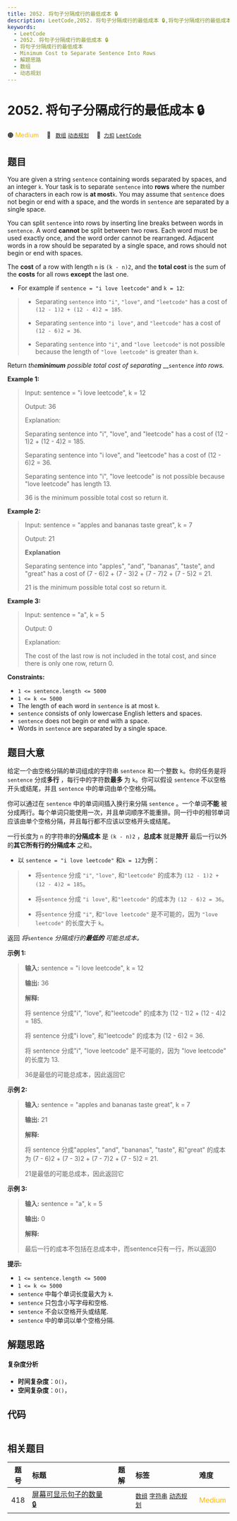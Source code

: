 ```yaml
---
title: 2052. 将句子分隔成行的最低成本 🔒
description: LeetCode,2052. 将句子分隔成行的最低成本 🔒,将句子分隔成行的最低成本,Minimum Cost to Separate Sentence Into Rows,解题思路,数组,动态规划
keywords:
  - LeetCode
  - 2052. 将句子分隔成行的最低成本 🔒
  - 将句子分隔成行的最低成本
  - Minimum Cost to Separate Sentence Into Rows
  - 解题思路
  - 数组
  - 动态规划
---
```


# 2052. 将句子分隔成行的最低成本 🔒

🟠 <font color=#ffb800>Medium</font>&emsp; 🔖&ensp; [`数组`](/tag/array.md) [`动态规划`](/tag/dynamic-programming.md)&emsp; 🔗&ensp;[`力扣`](https://leetcode.cn/problems/minimum-cost-to-separate-sentence-into-rows) [`LeetCode`](https://leetcode.com/problems/minimum-cost-to-separate-sentence-into-rows)

## 题目

You are given a string `sentence` containing words separated by spaces, and an
integer `k`. Your task is to separate `sentence` into **rows** where the
number of characters in each row is **at most**`k`. You may assume that
`sentence` does not begin or end with a space, and the words in `sentence` are
separated by a single space.

You can split `sentence` into rows by inserting line breaks between words in
`sentence`. A word **cannot** be split between two rows. Each word must be
used exactly once, and the word order cannot be rearranged. Adjacent words in
a row should be separated by a single space, and rows should not begin or end
with spaces.

The **cost** of a row with length `n` is `(k - n)2`, and the **total cost** is
the sum of the **costs** for all rows **except** the last one.

  * For example if `sentence = "i love leetcode"` and `k = 12`: 
> 
> * Separating `sentence` into `"i"`, `"love"`, and `"leetcode"` has a cost of `(12 - 1)2 + (12 - 4)2 = 185`.
> 
> * Separating `sentence` into `"i love"`, and `"leetcode"` has a cost of `(12 - 6)2 = 36`.
> 
> * Separating `sentence` into `"i"`, and `"love leetcode"` is not possible because the length of `"love leetcode"` is greater than `k`.

Return _the**minimum** possible total cost of separating_ __`sentence` _into
rows._



**Example 1:**

> Input: sentence = "i love leetcode", k = 12
> 
> Output: 36
> 
> Explanation:
> 
> Separating sentence into "i", "love", and "leetcode" has a cost of (12 - 1)2 + (12 - 4)2 = 185.
> 
> Separating sentence into "i love", and "leetcode" has a cost of (12 - 6)2 = 36.
> 
> Separating sentence into "i", "love leetcode" is not possible because "love leetcode" has length 13.
> 
> 36 is the minimum possible total cost so return it.

**Example 2:**

> Input: sentence = "apples and bananas taste great", k = 7
> 
> Output: 21
> 
> **Explanation**
> 
> Separating sentence into "apples", "and", "bananas", "taste", and "great" has a cost of (7 - 6)2 + (7 - 3)2 + (7 - 7)2 + (7 - 5)2 = 21.
> 
> 21 is the minimum possible total cost so return it.

**Example 3:**

> Input: sentence = "a", k = 5
> 
> Output: 0
> 
> Explanation:
> 
> The cost of the last row is not included in the total cost, and since there is only one row, return 0.

**Constraints:**

  * `1 <= sentence.length <= 5000`
  * `1 <= k <= 5000`
  * The length of each word in `sentence` is at most `k`.
  * `sentence` consists of only lowercase English letters and spaces.
  * `sentence` does not begin or end with a space.
  * Words in `sentence` are separated by a single space.


## 题目大意

给定一个由空格分隔的单词组成的字符串 `sentence` 和一个整数 `k`。你的任务是将 `sentence` 分成**多行**
，每行中的字符数**最多** 为 `k`。你可以假设 `sentence` 不以空格开头或结尾，并且 `sentence` 中的单词由单个空格分隔。

你可以通过在 `sentence` 中的单词间插入换行来分隔 `sentence` 。一个单词**不能**
被分成两行。每个单词只能使用一次，并且单词顺序不能重排。同一行中的相邻单词应该由单个空格分隔，并且每行都不应该以空格开头或结尾。

一行长度为 `n` 的字符串的**分隔成本** 是 `(k - n)2` ，**总成本** 就是**除开** 最后一行以外的**其它所有行的分隔成本**
之和。

  * 以 `sentence = "i love leetcode"` 和`k = 12`为例： 
> 
> * 将`sentence` 分成 `"i"`, `"love"`, 和`"leetcode"` 的成本为 `(12 - 1)2 + (12 - 4)2 = 185`。
> 
> * 将`sentence` 分成 `"i love"`, 和`"leetcode"` 的成本为 `(12 - 6)2 = 36`。
> 
> * 将`sentence` 分成 `"i"`, 和`"love leetcode"` 是不可能的，因为 `"love leetcode"` 的长度大于 `k`。

返回 _将_`sentence` _分隔成行的**最低的** 可能总成本。_



**示例 1:**

> 
> 
> 
> 
> 
> **输入:** sentence = "i love leetcode", k = 12
> 
> **输出:** 36
> 
> **解释:**
> 
> 将 sentence 分成"i", "love", 和"leetcode" 的成本为 (12 - 1)2 + (12 - 4)2 = 185.
> 
> 将 sentence 分成"i love", 和"leetcode" 的成本为 (12 - 6)2 = 36.
> 
> 将 sentence 分成"i", "love leetcode" 是不可能的，因为 "love leetcode" 的长度为 13.
> 
> 36是最低的可能总成本，因此返回它
> 
> 

**示例 2:**

> 
> 
> 
> 
> 
> **输入:** sentence = "apples and bananas taste great", k = 7
> 
> **输出:** 21
> 
> **解释:**
> 
> 将 sentence 分成"apples", "and", "bananas", "taste", 和"great" 的成本为 (7 - 6)2 + (7 - 3)2 + (7 - 7)2 + (7 - 5)2 = 21.
> 
> 21是最低的可能总成本，因此返回它
> 
> 

**示例 3:**

> 
> 
> 
> 
> 
> **输入:** sentence = "a", k = 5
> 
> **输出:** 0
> 
> **解释:**
> 
> 最后一行的成本不包括在总成本中，而sentence只有一行，所以返回0



**提示:**

  * `1 <= sentence.length <= 5000`
  * `1 <= k <= 5000`
  * `sentence` 中每个单词长度最大为 `k`.
  * `sentence` 只包含小写字母和空格.
  * `sentence` 不会以空格开头或结尾.
  * `sentence` 中的单词以单个空格分隔.


## 解题思路

#### 复杂度分析

- **时间复杂度**：`O()`，
- **空间复杂度**：`O()`，

## 代码

```javascript

```

## 相关题目

<!-- prettier-ignore -->
| 题号 | 标题 | 题解 | 标签 | 难度 |
| :------: | :------ | :------: | :------ | :------ |
| 418 | [屏幕可显示句子的数量 🔒](https://leetcode.com/problems/sentence-screen-fitting) |  |  [`数组`](/tag/array.md) [`字符串`](/tag/string.md) [`动态规划`](/tag/dynamic-programming.md) | <font color=#ffb800>Medium</font> |